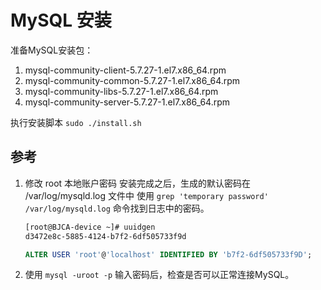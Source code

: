 # MySQL 安装

准备MySQL安装包：

1. mysql-community-client-5.7.27-1.el7.x86_64.rpm
1. mysql-community-common-5.7.27-1.el7.x86_64.rpm
1. mysql-community-libs-5.7.27-1.el7.x86_64.rpm
1. mysql-community-server-5.7.27-1.el7.x86_64.rpm

执行安装脚本 `sudo ./install.sh`

## 参考

1. 修改 root 本地账户密码
    安装完成之后，生成的默认密码在 /var/log/mysqld.log 文件中
    使用 `grep 'temporary password' /var/log/mysqld.log` 命令找到日志中的密码。

    ```bash
    [root@BJCA-device ~]# uuidgen
    d3472e8c-5885-4124-b7f2-6df505733f9d
    ```

    ```sql
    ALTER USER 'root'@'localhost' IDENTIFIED BY 'b7f2-6df505733f9D';
    ```

1. 使用 `mysql -uroot -p` 输入密码后，检查是否可以正常连接MySQL。

